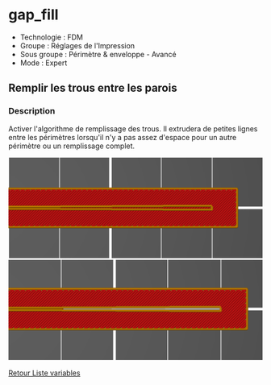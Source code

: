 # gap_fill

* Technologie : FDM
* Groupe : Réglages de l'Impression
* Sous groupe : Périmètre & enveloppe  - Avancé
* Mode : Expert

## Remplir les trous entre les parois

### Description

Activer l'algorithme de remplissage des trous. Il extrudera de petites lignes entre les périmètres lorsqu'il n'y a pas assez d'espace pour un autre périmètre ou un remplissage complet.

![Pas de remplissage](./images/gap_fill/002.png)
![Avec remplissage](./images/gap_fill/001.png)



[Retour Liste variables](variable_list.md)
